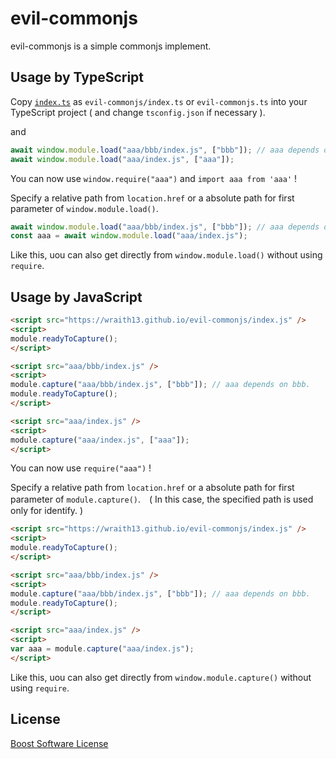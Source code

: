 # evil-commonjs

evil-commonjs is a simple commonjs implement.

## Usage by TypeScript

Copy [`index.ts`](index.ts) as `evil-commonjs/index.ts` or `evil-commonjs.ts` into your TypeScript project ( and change `tsconfig.json` if necessary ).

and

```typescript
await window.module.load("aaa/bbb/index.js", ["bbb"]); // aaa depends on bbb.
await window.module.load("aaa/index.js", ["aaa"]);
```

You can now use `window.require("aaa")` and `import aaa from 'aaa'` !

Specify a relative path from `location.href` or a absolute path for first parameter of `window.module.load()`.

```typescript
await window.module.load("aaa/bbb/index.js", ["bbb"]); // aaa depends on bbb.
const aaa = await window.module.load("aaa/index.js");
```

Like this, uou can also get directly from `window.module.load()` without using `require`.

## Usage by JavaScript

```html
<script src="https://wraith13.github.io/evil-commonjs/index.js" />
<script>
module.readyToCapture();
</script>

<script src="aaa/bbb/index.js" />
<script>
module.capture("aaa/bbb/index.js", ["bbb"]); // aaa depends on bbb.
module.readyToCapture();
</script>

<script src="aaa/index.js" />
<script>
module.capture("aaa/index.js", ["aaa"]);
</script>
```

You can now use `require("aaa")` !

Specify a relative path from `location.href` or a absolute path for first parameter of `module.capture()`.　( In this case, the specified path is used only for identify. )

```html
<script src="https://wraith13.github.io/evil-commonjs/index.js" />
<script>
module.readyToCapture();
</script>

<script src="aaa/bbb/index.js" />
<script>
module.capture("aaa/bbb/index.js", ["bbb"]); // aaa depends on bbb.
module.readyToCapture();
</script>

<script src="aaa/index.js" />
<script>
var aaa = module.capture("aaa/index.js");
</script>
```

Like this, uou can also get directly from `window.module.capture()` without using `require`.

## License

[Boost Software License](LICENSE_1_0.txt)
